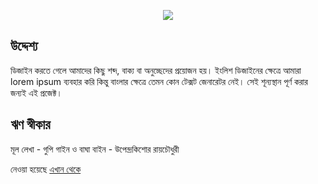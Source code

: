 <p align="center"><a href="https://biswajit-saha.github.io/elolipi/" alt="এলোলিপি"><img src="https://github.com/biswajit-saha/elolipi/blob/master/src/assets/images/readme-logo.png"></a></p>

## উদ্দেশ্য
ডিজাইন করতে গেলে আমাদের কিছু শব্দ, বাক্য বা অনুচ্ছেদের প্রয়োজন হয়। ইংলিশ ডিজাইনের ক্ষেত্রে আমারা lorem ipsum ব্যবহার করি  কিন্তু বাংলার ক্ষেত্রে তেমন কোন টেক্সট জেনারেটর নেই। সেই শূন্যস্থান পূর্ণ করার জন্যই এই প্রজেক্ট।

## ঋণ স্বীকার
মূল লেখা - গুপি গাইন ও বাঘা বাইন - উপেন্দ্রকিশোর রায়চৌধুরী

নেওয়া হয়েছে [এখান থেকে](https://www.isid.ac.in/~deepayan/bengalionline.net/Archive/UpendraKishore/Prose/Galpamala.bn.html)
